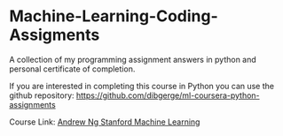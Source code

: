 # Machine-Learning-Coding-Assigments
A collection of my programming assignment answers in python and personal certificate of completion.

If you are interested in completing this course in Python you can use the github repository: https://github.com/dibgerge/ml-coursera-python-assignments

Course Link: [Andrew Ng Stanford Machine Learning](https://www.coursera.org/learn/machine-learning)
